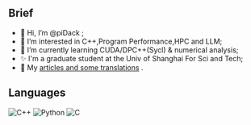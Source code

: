 ## Brief

- 👋 Hi, I’m @piDack ;
- 👀 I’m interested in C++,Program Performance,HPC and LLM;
- 🌱 I’m currently learning CUDA/DPC++(Sycl) & numerical analysis;
- ✨ I'm a graduate student at the Univ of Shanghai For Sci and Tech;
- 🎇 My [articles and some translations](https://www.zhihu.com/people/pcdack) .

## Languages

![C++](https://img.shields.io/badge/-C++-000000?style=flat&logo=c%2B%2B)
![Python](https://img.shields.io/badge/-Python-000000?style=flat&logo=python)
![C](https://img.shields.io/badge/-C-000000?style=flat&logo=c)



<!---
piDack/piDack is a ✨ special ✨ repository because its `README.md` (this file) appears on your GitHub profile.
You can click the Preview link to take a look at your changes.
--->
